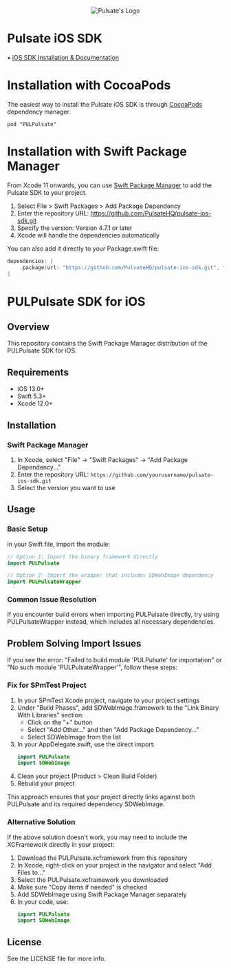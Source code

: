 <p align="center">
  <img src="https://raw.githubusercontent.com/PulsateHQ/pulsate-ios-sdk/master/pulsate-logo.png" alt="Pulsate's Logo"/>
</p>

# Pulsate iOS SDK

• [iOS SDK Installation & Documentation](http://pulsate.readme.io/v2.0/docs/installing-the-pulsate-sdk)

# Installation with CocoaPods

The easiest way to install the Pulsate iOS SDK is through [CocoaPods](http://cocoapods.org) dependency manager.

```pod "PULPulsate"```

# Installation with Swift Package Manager

From Xcode 11 onwards, you can use [Swift Package Manager](https://swift.org/package-manager/) to add the Pulsate SDK to your project.

1. Select File > Swift Packages > Add Package Dependency
2. Enter the repository URL: https://github.com/PulsateHQ/pulsate-ios-sdk.git
3. Specify the version: Version 4.7.1 or later
4. Xcode will handle the dependencies automatically

You can also add it directly to your Package.swift file:

```swift
dependencies: [
    .package(url: "https://github.com/PulsateHQ/pulsate-ios-sdk.git", from: "4.7.1")
]
```

# PULPulsate SDK for iOS

## Overview
This repository contains the Swift Package Manager distribution of the PULPulsate SDK for iOS.

## Requirements
- iOS 13.0+
- Swift 5.3+
- Xcode 12.0+

## Installation

### Swift Package Manager

1. In Xcode, select "File" → "Swift Packages" → "Add Package Dependency..."
2. Enter the repository URL: `https://github.com/yourusername/pulsate-ios-sdk.git`
3. Select the version you want to use

## Usage

### Basic Setup
In your Swift file, import the module:

```swift
// Option 1: Import the binary framework directly
import PULPulsate

// Option 2: Import the wrapper that includes SDWebImage dependency
import PULPulsateWrapper
```

### Common Issue Resolution
If you encounter build errors when importing PULPulsate directly, try using PULPulsateWrapper instead, which includes all necessary dependencies.

## Problem Solving Import Issues
If you see the error: "Failed to build module 'PULPulsate' for importation" or "No such module 'PULPulsateWrapper'", follow these steps:

### Fix for SPmTest Project

1. In your SPmTest Xcode project, navigate to your project settings
2. Under "Build Phases", add SDWebImage.framework to the "Link Binary With Libraries" section:
   - Click on the "+" button
   - Select "Add Other..." and then "Add Package Dependency..."
   - Select SDWebImage from the list
3. In your AppDelegate.swift, use the direct import:
   ```swift
   import PULPulsate
   import SDWebImage
   ```
4. Clean your project (Product > Clean Build Folder)
5. Rebuild your project

This approach ensures that your project directly links against both PULPulsate and its required dependency SDWebImage.

### Alternative Solution

If the above solution doesn't work, you may need to include the XCFramework directly in your project:

1. Download the PULPulsate.xcframework from this repository
2. In Xcode, right-click on your project in the navigator and select "Add Files to..."
3. Select the PULPulsate.xcframework you downloaded
4. Make sure "Copy items if needed" is checked
5. Add SDWebImage using Swift Package Manager separately
6. In your code, use:
   ```swift
   import PULPulsate
   import SDWebImage
   ```

## License
See the LICENSE file for more info.

